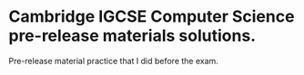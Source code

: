 # Cambridge IGCSE Computer Science pre-release materials solutions.

Pre-release material practice that I did before the exam.
